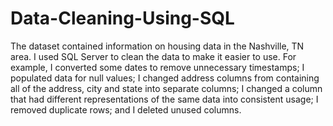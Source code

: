 # Data-Cleaning-Using-SQL

The dataset contained information on housing data in the Nashville, TN area. I used SQL Server to clean the data to make it easier to use. For example, I converted some dates to remove unnecessary timestamps; I populated data for null values; I changed address columns from containing all of the address, city and state into separate columns; I changed a column that had different representations of the same data into consistent usage; I removed duplicate rows; and I deleted unused columns.
